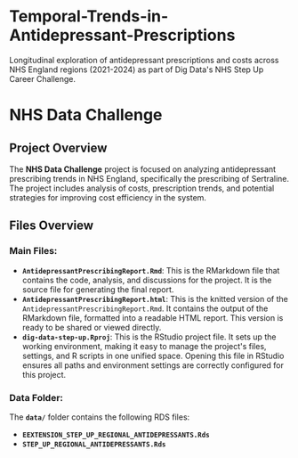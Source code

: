 # Temporal-Trends-in-Antidepressant-Prescriptions
Longitudinal exploration of antidepressant prescriptions and costs across NHS England regions (2021-2024) as part of Dig Data's NHS Step Up Career Challenge.
# NHS Data Challenge

## Project Overview
The **NHS Data Challenge** project is focused on analyzing antidepressant prescribing trends in NHS England, specifically the prescribing of Sertraline. The project includes analysis of costs, prescription trends, and potential strategies for improving cost efficiency in the system.

## Files Overview

### Main Files:
- **`AntidepressantPrescribingReport.Rmd`**: This is the RMarkdown file that contains the code, analysis, and discussions for the project. It is the source file for generating the final report.
- **`AntidepressantPrescribingReport.html`**: This is the knitted version of the `AntidepressantPrescribingReport.Rmd`. It contains the output of the RMarkdown file, formatted into a readable HTML report. This version is ready to be shared or viewed directly.
- **`dig-data-step-up.Rproj`**: This is the RStudio project file. It sets up the working environment, making it easy to manage the project's files, settings, and R scripts in one unified space. Opening this file in RStudio ensures all paths and environment settings are correctly configured for this project.

### Data Folder:
The **`data/`** folder contains the following RDS files:
- **`EEXTENSION_STEP_UP_REGIONAL_ANTIDEPRESSANTS.Rds`**
- **`STEP_UP_REGIONAL_ANTIDEPRESSANTS.Rds`**
